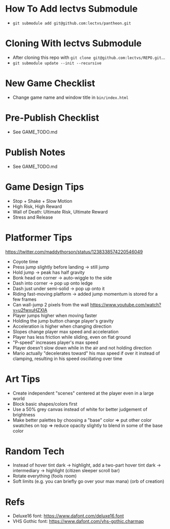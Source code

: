 # How To Add lectvs Submodule
- `git submodule add git@github.com:lectvs/pantheon.git`

# Cloning With lectvs Submodule
- After cloning this repo with `git clone git@github.com:lectvs/REPO.git`...
- `git submodule update --init --recursive`

# New Game Checklist
- Change game name and window title in `bin/index.html`

# Pre-Publish Checklist
- See GAME_TODO.md

# Publish Notes
- See GAME_TODO.md

# Game Design Tips
- Stop + Shake + Slow Motion
- High Risk, High Reward
- Wall of Death: Ultimate Risk, Ultimate Reward
- Stress and Release

# Platformer Tips
https://twitter.com/maddythorson/status/1238338574220546049
- Coyote time
- Press jump slightly before landing -> still jump
- Hold jump -> peak has half gravity
- Bonk head on corner -> auto-wiggle to the side
- Dash into corner -> pop up onto ledge
- Dash just under semi-solid -> pop up onto it
- Riding fast-moving platform -> added jump momentum is stored for a few frames
- Can wall-jump 2 pixels from the wall
https://www.youtube.com/watch?v=u2fwxuHZXIA
- Player jumps higher when moving faster
- Holding the jump button change player's gravity
- Acceleration is higher when changing direction
- Slopes change player max speed and acceleration
- Player has less friction while sliding, even on flat ground
- "P-speed" increases player's max speed
- Player doesn't slow down while in the air and not holding direction
- Mario actually "decelerates toward" his max speed if over it instead of clamping, resulting in his speed oscillating over time

# Art Tips
- Create independent "scenes" centered at the player even in a large world
- Block basic shapes/colors first
- Use a 50% grey canvas instead of white for better judgement of brightness
- Make better palettes by choosing a "base" color => put other color swatches on top => reduce opacity slightly to blend in some of the base color

# Random Tech
- Instead of hover tint dark -> highlight, add a two-part hover tint dark -> intermediary -> highlight (citizen sleeper scroll bar)
- Rotate everything (fools room)
- Soft limits (e.g. you can briefly go over your max mana) (orb of creation)

# Refs
- Deluxe16 font: https://www.dafont.com/deluxe16.font
- VHS Gothic font: https://www.dafont.com/vhs-gothic.charmap